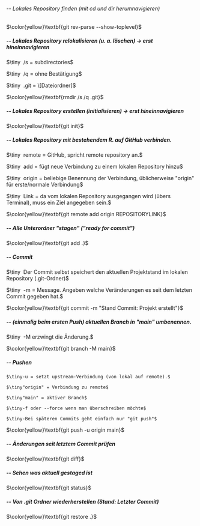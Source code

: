###### -- Lokales Repository finden (mit cd und dir herumnavigieren)

$\color{yellow}\textbf{git rev-parse --show-toplevel}$



##### -- Lokales Repository relokalisieren (u. a. löschen) -> erst hineinnavigieren

$\tiny 	/s = subdirectories$

$\tiny 	/q = ohne Bestätigung$

$\tiny 	.git = \[Dateiordner]$

$\color{yellow}\textbf{rmdir /s /q .git}$



##### -- Lokales Repository erstellen (initialisieren) -> erst hineinnavigieren

$\color{yellow}\textbf{git init}$



##### -- Lokales Repository mit bestehendem R. auf GitHub verbinden.

$\tiny 	remote = GitHub, spricht remote repository an.$

$\tiny 	add = fügt neue Verbindung zu einem lokalen Repository hinzu$

$\tiny 	origin = beliebige Benennung der Verbindung, üblicherweise "origin" für erste/normale Verbindung$

$\tiny 	Link = da vom lokalen Repository ausgegangen wird (übers Terminal), muss ein Ziel angegeben sein.$

$\color{yellow}\textbf{git remote add origin REPOSITORYLINK}$



##### -- Alle Unterordner "stagen" ("ready for commit")

$\color{yellow}\textbf{git add .}$



##### -- Commit

$\tiny 	Der Commit selbst speichert den aktuellen Projektstand im lokalen Repository (.git-Ordner)$

$\tiny 	-m = Message. Angeben welche Veränderungen es seit dem letzten Commit gegeben hat.$

$\color{yellow}\textbf{git commit -m "Stand Commit: Projekt erstellt"}$



##### -- (einmalig beim ersten Push) aktuellen Branch in "main" umbenennen.

$\tiny 	-M erzwingt die Änderung.$

$\color{yellow}\textbf{git branch -M main}$



##### -- Pushen

	$\tiny-u = setzt upstream-Verbindung (von lokal auf remote).$

	$\tiny"origin" = Verbindung zu remote$

	$\tiny"main" = aktiver Branch$

	$\tiny-f oder --force wenn man überschreiben möchte$

	$\tiny-Bei späteren Commits geht einfach nur "git push"$

$\color{yellow}\textbf{git push -u origin main}$



##### -- Änderungen seit letztem Commit prüfen

$\color{yellow}\textbf{git diff}$



##### -- Sehen was aktuell gestaged ist

$\color{yellow}\textbf{git status}$



##### -- Von .git Ordner wiederherstellen (Stand: Letzter Commit)

$\color{yellow}\textbf{git restore .}$

